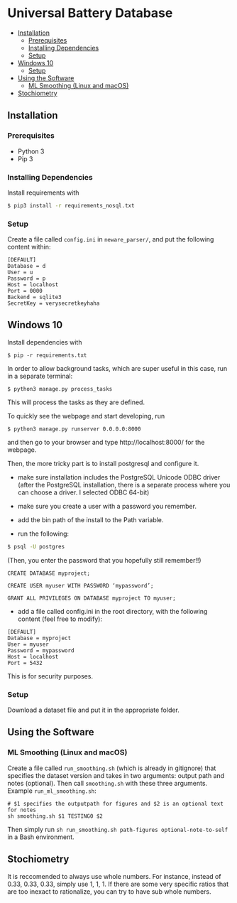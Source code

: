 # Universal Battery Database

- [Installation](#installation)
  * [Prerequisites](#prerequisites)
  * [Installing Dependencies](#installing-dependencies)
  * [Setup](#setup)
- [Windows 10](#windows-10)
  * [Setup](#setup-1)
- [Using the Software](#using-the-software)
  * [ML Smoothing (Linux and macOS)](#ml-smoothing--linux-and-macos-)
- [Stochiometry](#stochiometry)


## Installation

### Prerequisites

- Python 3
- Pip 3


### Installing Dependencies

Install requirements with
```bash
$ pip3 install -r requirements_nosql.txt
```

### Setup

Create a file called `config.ini` in `neware_parser/`, and put the following content within:

```
[DEFAULT]
Database = d
User = u
Password = p
Host = localhost
Port = 0000
Backend = sqlite3
SecretKey = verysecretkeyhaha
```

## Windows 10

Install dependencies with
```
$ pip -r requirements.txt
```

In order to allow background tasks, 
which are super useful in this case,
run in a separate terminal:
```
$ python3 manage.py process_tasks
```

This will process the tasks as they are defined.


To quickly see the webpage and start developing, run
```
$ python3 manage.py runserver 0.0.0.0:8000
```
and then go to your browser and type http://localhost:8000/ for the webpage.

Then, the more tricky part is to install postgresql and configure it. 

- make sure installation includes the PostgreSQL Unicode ODBC driver 
(after the PostgreSQL installation, there is a separate process where you can choose a driver. I selected ODBC 64-bit)

- make sure you create a user with a password you remember.

- add the bin path of the install to the Path variable.

- run the following:
```bash
$ psql -U postgres
```

(Then, you enter the password that you hopefully still remember!!)
```
CREATE DATABASE myproject;

CREATE USER myuser WITH PASSWORD ‘mypassword’;

GRANT ALL PRIVILEGES ON DATABASE myproject TO myuser;
```


- add a file called config.ini in the root directory, with the following content (feel free to modify):
```
[DEFAULT]
Database = myproject
User = myuser
Password = mypassword
Host = localhost
Port = 5432
```

This is for security purposes.


### Setup

Download a dataset file and put it in the appropriate folder.

## Using the Software

### ML Smoothing (Linux and macOS)

Create a file called `run_smoothing.sh` (which is already in gitignore) that specifies the dataset version and takes in two arguments: output path and notes (optional). Then call `smoothing.sh` with these three arguments. Example `run_ml_smoothing.sh`:
```
# $1 specifies the outputpath for figures and $2 is an optional text for notes
sh smoothing.sh $1 TESTING0 $2
```

Then simply run `sh run_smoothing.sh path-figures optional-note-to-self` in a Bash environment.



## Stochiometry
It is reccomended to always use whole numbers. For instance, instead of 0.33, 0.33, 0.33, simply use 1, 1, 1. If there are some very specific ratios that are too inexact to rationalize, you can try to have sub whole numbers.